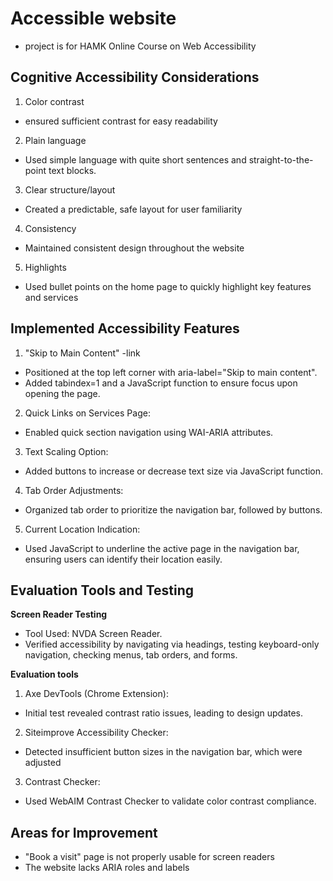 # Accessible website
- project is for HAMK Online Course on Web Accessibility

## Cognitive Accessibility Considerations
1. Color contrast
- ensured sufficient contrast for easy readability
2. Plain language
- Used simple language with quite short sentences and straight-to-the-point text blocks.
3. Clear structure/layout
- Created a predictable, safe layout for user familiarity
4. Consistency
- Maintained consistent design throughout the website
5. Highlights
- Used bullet points on the home page to quickly highlight key features and services

## Implemented Accessibility Features
1. "Skip to Main Content"  -link
- Positioned at the top left corner with aria-label="Skip to main content".
- Added tabindex=1 and a JavaScript function to ensure focus upon opening the page.
2. Quick Links on Services Page:
- Enabled quick section navigation using WAI-ARIA attributes.
3. Text Scaling Option: 
- Added buttons to increase or decrease text size via JavaScript function.
4. Tab Order Adjustments:
- Organized tab order to prioritize the navigation bar, followed by buttons.
5. Current Location Indication:
- Used JavaScript to underline the active page in the navigation bar, ensuring users can identify their location easily.


## Evaluation Tools and Testing
**Screen Reader Testing**
- Tool Used: NVDA Screen Reader.
- Verified accessibility by navigating via headings, testing keyboard-only navigation, checking menus, tab orders, and forms.

**Evaluation tools**
1. Axe DevTools (Chrome Extension):
- Initial test revealed contrast ratio issues, leading to design updates.
2. Siteimprove Accessibility Checker:
- Detected insufficient button sizes in the navigation bar, which were adjusted
3. Contrast Checker:
- Used WebAIM Contrast Checker to validate color contrast compliance.

## Areas for Improvement
- "Book a visit" page is not properly usable for screen readers
- The website lacks ARIA roles and labels
